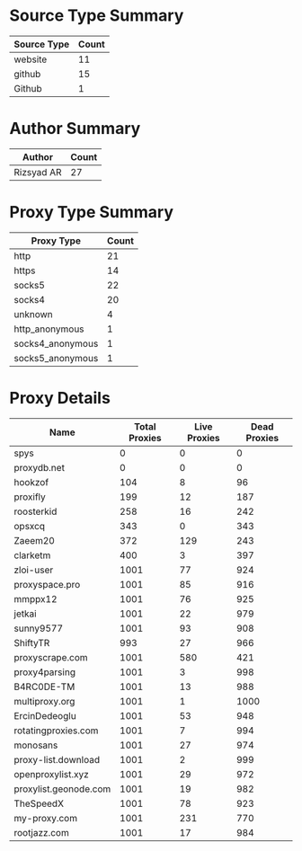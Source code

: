 # Source Type Summary

| Source Type | Count |
|-------------|-------|
| website | 11 |
| github | 15 |
| Github | 1 |


# Author Summary

| Author | Count |
|--------|-------|
| Rizsyad AR | 27 |


# Proxy Type Summary

| Proxy Type | Count |
|------------|-------|
| http | 21 |
| https | 14 |
| socks5 | 22 |
| socks4 | 20 |
| unknown | 4 |
| http_anonymous | 1 |
| socks4_anonymous | 1 |
| socks5_anonymous | 1 |


# Proxy Details

| Name | Total Proxies | Live Proxies | Dead Proxies |
|------|---------------|--------------|---------------|
| spys | 0 | 0 | 0 |
| proxydb.net | 0 | 0 | 0 |
| hookzof | 104 | 8 | 96 |
| proxifly | 199 | 12 | 187 |
| roosterkid | 258 | 16 | 242 |
| opsxcq | 343 | 0 | 343 |
| Zaeem20 | 372 | 129 | 243 |
| clarketm | 400 | 3 | 397 |
| zloi-user | 1001 | 77 | 924 |
| proxyspace.pro | 1001 | 85 | 916 |
| mmppx12 | 1001 | 76 | 925 |
| jetkai | 1001 | 22 | 979 |
| sunny9577 | 1001 | 93 | 908 |
| ShiftyTR | 993 | 27 | 966 |
| proxyscrape.com | 1001 | 580 | 421 |
| proxy4parsing | 1001 | 3 | 998 |
| B4RC0DE-TM | 1001 | 13 | 988 |
| multiproxy.org | 1001 | 1 | 1000 |
| ErcinDedeoglu | 1001 | 53 | 948 |
| rotatingproxies.com | 1001 | 7 | 994 |
| monosans | 1001 | 27 | 974 |
| proxy-list.download | 1001 | 2 | 999 |
| openproxylist.xyz | 1001 | 29 | 972 |
| proxylist.geonode.com | 1001 | 19 | 982 |
| TheSpeedX | 1001 | 78 | 923 |
| my-proxy.com | 1001 | 231 | 770 |
| rootjazz.com | 1001 | 17 | 984 |
